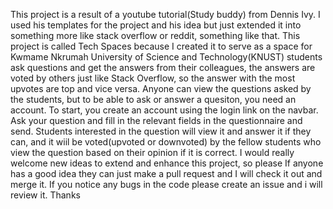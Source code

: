 This project is a result of a youtube tutorial(Study buddy) from Dennis Ivy.
I used his templates for the project and his idea but just extended it into something more like stack overflow or reddit, something like that.
This project is called Tech Spaces because I created it to serve as a space for Kwmame Nkrumah University of Science and Technology(KNUST) students ask questions and get the answers from their colleagues,
the answers are voted by others just like Stack Overflow, so the answer with the most upvotes are top and vice versa.
Anyone can view the questions asked by the students, but to be able to ask or answer a quesiton, you need an account.
To start, you create an account using the login link on the navbar.
Ask your question and fill in the relevant fields in the questionnaire and send.
Students interested in the question will view it and answer it if they can, and it wiil be voted(upvoted or downvoted) by the fellow students who view the question based on their opinion if it is correct.
I would really welcome new ideas to extend and enhance this project, so please If anyone has a good idea they can just make a pull request and I will check it out and merge it.
If you notice any bugs in the code please create an issue and i will review it.
Thanks
